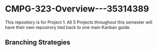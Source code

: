 # CMPG-323-Overview---35314389
This repository is for Project 1.
All 5 Projects throughout this semester will have their own reposirory tied back to one main Kanban guide.

## Branching Strategies
